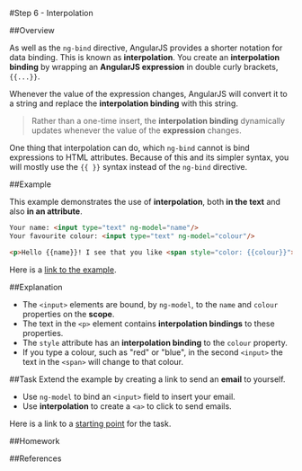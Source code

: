 #Step 6 - Interpolation

##Overview

As well as the `ng-bind` directive, AngularJS provides a shorter notation for data binding.  This is
known as **interpolation**. You create an **interpolation binding** by wrapping an **AngularJS
expression** in double curly brackets, `{{...}}`.

Whenever the value of the expression changes, AngularJS will convert it to a string and replace the
**interpolation binding** with this string.

> Rather than a one-time insert, the **interpolation binding** dynamically updates whenever the
value of the **expression** changes.

One thing that interpolation can do, which `ng-bind` cannot is bind expressions to HTML attributes.
Because of this and its simpler syntax, you will mostly use the `{{ }}` syntax instead of the
`ng-bind` directive.

##Example

This example demonstrates the use of **interpolation**, both **in the text** and also **in an
attribute**.

```html
Your name: <input type="text" ng-model="name"/>
Your favourite colour: <input type="text" ng-model="colour"/>

<p>Hello {{name}}! I see that you like <span style="color: {{colour}}">{{colour}}</span></p>
```

Here is a [link to the example](example).

##Explanation
* The `<input>` elements are bound, by `ng-model`, to the `name` and `colour` properties on the
  **scope**.
* The text in the `<p>` element contains **interpolation bindings** to these properties.
* The `style` attribute has an **interpolation binding** to the `colour` property.
* If you type a colour, such as "red" or "blue", in the second `<input>` the text in the `<span>`
  will change to that colour.

##Task
Extend the example by creating a link to send an **email** to yourself.

* Use `ng-model` to bind an `<input>` field to insert your email.
* Use **interpolation** to create a `<a>` to click to send emails.

Here is a link to a [starting point](task) for the task.

##Homework

##References

